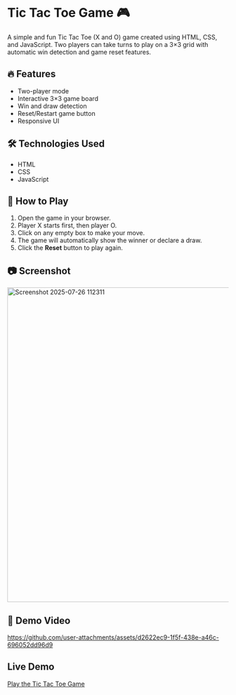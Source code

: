 # Tic Tac Toe Game 🎮

A simple and fun Tic Tac Toe (X and O) game created using HTML, CSS, and JavaScript. Two players can take turns to play on a 3×3 grid with automatic win detection and game reset features.

## 🔥 Features
- Two-player mode
- Interactive 3×3 game board
- Win and draw detection
- Reset/Restart game button
- Responsive UI

## 🛠️ Technologies Used
- HTML
- CSS
- JavaScript

## 🚀 How to Play
1. Open the game in your browser.
2. Player X starts first, then player O.
3. Click on any empty box to make your move.
4. The game will automatically show the winner or declare a draw.
5. Click the **Reset** button to play again.

## 📷 Screenshot
<img width="1199" height="717" alt="Screenshot 2025-07-26 112311" src="https://github.com/user-attachments/assets/5b78da07-7113-4a27-960a-81b1d71bbb5f" />

## 🎥 Demo Video
https://github.com/user-attachments/assets/d2622ec9-1f5f-438e-a46c-696052dd96d9

##  Live Demo
[Play the Tic Tac Toe Game](https://aadi101a.github.io/tic-tac-toe-game/)

